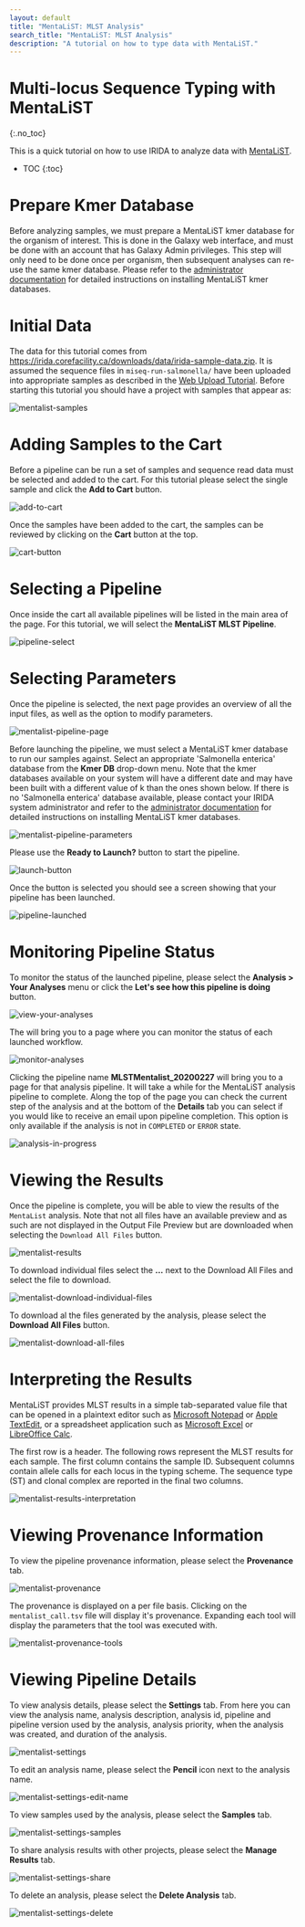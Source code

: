 ```yaml
---
layout: default
title: "MentaLiST: MLST Analysis"
search_title: "MentaLiST: MLST Analysis"
description: "A tutorial on how to type data with MentaLiST."
---
```


Multi-locus Sequence Typing with MentaLiST
==========================================
{:.no_toc}

This is a quick tutorial on how to use IRIDA to analyze data with [MentaLiST][mentalist-github].

* TOC
{:toc}

Prepare Kmer Database
=====================
Before analyzing samples, we must prepare a MentaLiST kmer database for the organism of interest. This is done in the Galaxy web interface, and must be done with an account that has Galaxy Admin privileges. This step will only need to be done once per organism, then subsequent analyses can re-use the same kmer database. Please refer to the [administrator documentation][mentalist-admin-docs] for detailed instructions on installing MentaLiST kmer databases.

Initial Data
============
The data for this tutorial comes from <https://irida.corefacility.ca/downloads/data/irida-sample-data.zip>. It is assumed the sequence files in `miseq-run-salmonella/` have been uploaded into appropriate samples as described in the [Web Upload Tutorial]. Before starting this tutorial you should have a project with samples that appear as:

![mentalist-samples]

Adding Samples to the Cart
==========================

Before a pipeline can be run a set of samples and sequence read data must be selected and added to the cart. For this tutorial please select the single sample and click the **Add to Cart** button.

![add-to-cart]

Once the samples have been added to the cart, the samples can be reviewed by clicking on the **Cart** button at the top.

![cart-button]

Selecting a Pipeline
====================

Once inside the cart all available pipelines will be listed in the main area of the page. For this tutorial, we will select the **MentaLiST MLST Pipeline**.

![pipeline-select]

Selecting Parameters
====================

Once the pipeline is selected, the next page provides an overview of all the input files, as well as the option to modify parameters.

![mentalist-pipeline-page]

Before launching the pipeline, we must select a MentaLiST kmer database to run our samples against. Select an appropriate 'Salmonella enterica' database from the **Kmer DB** drop-down menu. Note that the kmer databases available on your system will have a different date and may have been built with a different value of k than the ones shown below. If there is no 'Salmonella enterica' database available, please contact your IRIDA system administrator and refer to the [administrator documentation][mentalist-admin-docs] for detailed instructions on installing MentaLiST kmer databases.

![mentalist-pipeline-parameters]


Please use the **Ready to Launch?** button to start the pipeline.

![launch-button]

Once the button is selected you should see a screen showing that your pipeline has been launched.

![pipeline-launched]

Monitoring Pipeline Status
==========================

To monitor the status of the launched pipeline, please select the **Analysis > Your Analyses** menu or click the **Let's see how this pipeline is doing** button.

![view-your-analyses]

The will bring you to a page where you can monitor the status of each launched workflow.

![monitor-analyses]

Clicking the pipeline name **MLSTMentalist_20200227** will bring you to a page for that analysis pipeline. It will take a while for the MentaLiST analysis pipeline to complete. Along the top of the page you can check the current step of the analysis and at the bottom of the **Details** tab you can select if you would like to receive an email upon pipeline completion. This option is only available if the analysis is not in `COMPLETED` or `ERROR` state.

![analysis-in-progress]

Viewing the Results
===================

Once the pipeline is complete, you will be able to view the results of the `MentaList` analysis. Note that not all files have an available preview and as such are not displayed in the Output File Preview but are downloaded when selecting the `Download All Files` button.

![mentalist-results][]

To download individual files select the **...** next to the Download All Files and select the file to download.

![mentalist-download-individual-files][]

To download al the files generated by the analysis, please select the **Download All Files** button.

![mentalist-download-all-files][]

Interpreting the Results
========================

MentaLiST provides MLST results in a simple tab-separated value file that can be opened in a plaintext editor such as [Microsoft Notepad][microsoft-notepad] or [Apple TextEdit][apple-textedit], or a spreadsheet application such as [Microsoft Excel][microsoft-excel] or [LibreOffice Calc][libreoffice-calc].

The first row is a header. The following rows represent the MLST results for each sample. The first column contains the sample ID. Subsequent columns contain allele calls for each locus in the typing scheme. The sequence type (ST) and clonal complex are reported in the final two columns.

![mentalist-results-interpretation]

Viewing Provenance Information
==============================

To view the pipeline provenance information, please select the **Provenance** tab.

![mentalist-provenance]

The provenance is displayed on a per file basis. Clicking on the `mentalist_call.tsv` file will display it's provenance. Expanding each tool will display the parameters that the tool was executed with.

![mentalist-provenance-tools]


Viewing Pipeline Details
========================

To view analysis details, please select the **Settings** tab. From here you can view the analysis name, analysis description, analysis id, pipeline and pipeline version used by the analysis, analysis priority, when the analysis was created, and duration of the analysis.

![mentalist-settings]

To edit an analysis name, please select the **Pencil** icon next to the analysis name.

![mentalist-settings-edit-name]


To view samples used by the analysis, please select the **Samples** tab.

![mentalist-settings-samples]

To share analysis results with other projects, please select the **Manage Results** tab.

![mentalist-settings-share]

To delete an analysis, please select the **Delete Analysis** tab.

![mentalist-settings-delete]


[add-to-cart]: images/add-to-cart.png
[analysis-in-progress]: images/analysis-in-progress.png
[apple-textedit]: https://en.wikipedia.org/wiki/TextEdit
[cart-button]: images/cart-button.png
[launch-button]: ../../../images/tutorials/common/pipelines/ready-to-launch-button.png
[libreoffice-calc]: https://www.libreoffice.org/discover/calc/
[mentalist-admin-docs]: ../../../administrator/galaxy/pipelines/mentalist
[mentalist-docs]: https://github.com/WGS-TB/MentaLiST/tree/mentalist_v0.1/docs
[mentalist-download-all-files]: images/mentalist-download-all-files.png
[mentalist-download-individual-files]: images/mentalist-download-individual-files.png
[mentalist-github]: https://github.com/WGS-TB/MentaLiST
[mentalist-paper]: http://mgen.microbiologyresearch.org/content/journal/mgen/10.1099/mgen.0.000146
[mentalist-pipeline-page]: images/mentalist-pipeline-page.png
[mentalist-pipeline-parameters]: images/mentalist-pipeline-parameters.png
[mentalist-provenance]: images/mentalist-provenance.png
[mentalist-provenance-tools]: images/mentalist-provenance-tools.png
[mentalist-results]: images/mentalist-results.png
[mentalist-results-interpretation]: images/mentalist-results-interpretation.png
[mentalist-samples]: images/mentalist-samples.png
[mentalist-settings]: images/mentalist-settings.png
[mentalist-settings-delete]: images/mentalist-settings-delete.png
[mentalist-settings-edit-name]: images/mentalist-settings-edit-name.png
[mentalist-settings-samples]: images/mentalist-settings-samples.png
[mentalist-settings-share]: images/mentalist-settings-share.png
[microsoft-excel]: https://products.office.com/en-ca/excel
[microsoft-notepad]: https://en.wikipedia.org/wiki/Microsoft_Notepad
[monitor-analyses]: images/monitor-analyses.png
[pipeline-launched]: images/pipeline-launched.png
[pipeline-select]: images/pipeline-select.png
[view-your-analyses]: images/view-your-analyses.png
[Web Upload Tutorial]: ../web-upload/